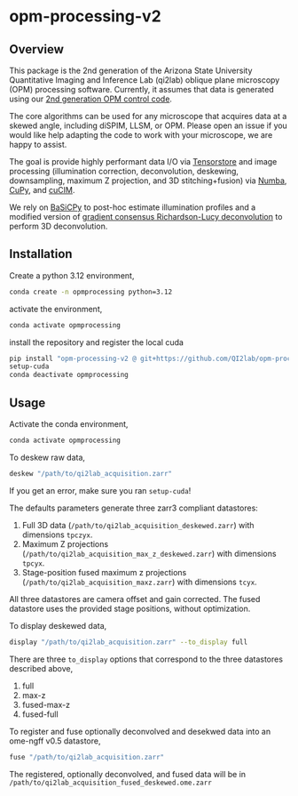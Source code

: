 # opm-processing-v2

<!-- [![License](https://img.shields.io/pypi/l/opm-processing-v2.svg?color=green)](https://github.com/QI2lab/opm-processing-v2/blob/2b85d72afad0bbd6e2c52c1b733a5b5ac211a9ab/LICENSE)
# [![PyPI](https://img.shields.io/pypi/v/opm-processing-v2.svg?color=green)](https://pypi.org/project/opm-processing-v2)
# [![Python Version](https://img.shields.io/pypi/pyversions/opm-processing-v2.svg?color=green)](https://python.org)
[![CI](https://github.com/qi2lab/opm-processing-v2/actions/workflows/ci.yml/badge.svg)](https://github.com/qi2lab/opm-processing-v2/actions/workflows/ci.yml)
# [![codecov](https://codecov.io/gh/qi2lab/opm-processing-v2/branch/main/graph/badge.svg)](https://codecov.io/gh/qi2lab/opm-processing-v2) -->

## Overview 

This package is the 2nd generation of the Arizona State University Quantitative Imaging and Inference Lab (qi2lab) oblique plane microscopy (OPM) processing software. Currently, it assumes that data is generated using our [2nd generation OPM control code](https://github.com/QI2lab/opm-v2). 

The core algorithms can be used for any microscope that acquires data at a skewed angle, including diSPIM, LLSM, or OPM. Please open an issue if you would like help adapting the code to work with your microscope, we are happy to assist.

The goal is provide highly performant data I/O via [Tensorstore](https://google.github.io/tensorstore/) and image processing (illumination correction, deconvolution, deskewing, downsampling, maximum Z projection, and 3D stitching+fusion) via [Numba](https://numba.pydata.org/), [CuPy](https://cupy.dev/), and [cuCIM](https://github.com/rapidsai/cucim?tab=readme-ov-file).

We rely on [BaSiCPy](https://github.com/peng-lab/BaSiCPy) to post-hoc estimate illumination profiles and a modified version of [gradient consensus Richardson-Lucy deconvolution](https://zenodo.org/records/10278919) to perform 3D deconvolution.
## Installation

Create a python 3.12 environment,
```bash
conda create -n opmprocessing python=3.12
```

activate the environment,
```bash
conda activate opmprocessing
```

install the repository and register the local cuda
```bash
pip install "opm-processing-v2 @ git+https://github.com/QI2lab/opm-processing-v2"
setup-cuda
conda deactivate opmprocessing
```


## Usage

Activate the conda environment,
```bash
conda activate opmprocessing
```

To deskew raw data,
```bash
deskew "/path/to/qi2lab_acquisition.zarr"
```

If you get an error, make sure you ran `setup-cuda`!

The defaults parameters generate three zarr3 compliant datastores:
1. Full 3D data (`/path/to/qi2lab_acquisition_deskewed.zarr`) with dimensions `tpczyx`.
2. Maximum Z projections (`/path/to/qi2lab_acquisition_max_z_deskewed.zarr`) with dimensions `tpcyx`. 
3. Stage-position fused maximum z projections (`/path/to/qi2lab_acquisition_maxz.zarr`) with dimensions `tcyx`.

All three datastores are camera offset and gain corrected. The fused datastore uses the provided stage positions, without optimization.

To display deskewed data, 
```bash
display "/path/to/qi2lab_acquisition.zarr" --to_display full
```

There are three `to_display` options that correspond to the three datastores described above,
1. full
2. max-z
3. fused-max-z
4. fused-full

To register and fuse optionally deconvolved and desekwed data into an ome-ngff v0.5 datastore,
```bash
fuse "/path/to/qi2lab_acquisition.zarr"
```

The registered, optionally deconvolved, and fused data will be in `/path/to/qi2lab_acquisition_fused_deskewed.ome.zarr`